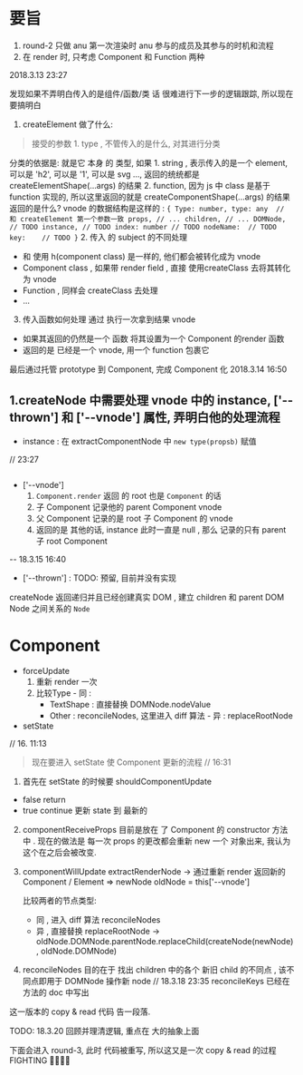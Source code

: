 # 要旨
1. round-2 只做 anu 第一次渲染时 anu 参与的成员及其参与的时机和流程
2. 在 render 时, 只考虑 Component 和 Function 两种


2018.3.13 23:27

发现如果不弄明白传入的是组件/函数/类 话 很难进行下一步的逻辑跟踪, 所以现在要搞明白 
1. createElement 做了什么:

> 接受的参数 1. type , 不管传入的是什么, 对其进行分类

分类的依据是:
  就是它 本身 的 类型, 如果
    1. string , 表示传入的是一个 element, 可以是 'h2', 可以是 '1', 可以是 svg ..., 返回的统统都是 createElementShape(...args) 的结果
    2. function, 因为 js 中 class 是基于 function 实现的, 所以这里返回的就是 createComponentShape(...args) 的结果
  返回的是什么?
    vnode 的数据结构是这样的 :
    ```
      {
        Type: number,
        type: any  // 和 createElement 第一个参数一致
        props, // ...
        children, // ...
        DOMNode,  // TODO
        instance, // TODO
        index: number // TODO
        nodeName:  // TODO
        key:    // TODO
      }
    ```
2. 传入 的 subject  的不同处理
  - <MyComponent /> 和 使用 h(component class) 是一样的, 他们都会被转化成为 vnode
  - Component class , 如果带 render field , 直接 使用createClass 去将其转化为 vnode
  - Function , 同样会 createClass 去处理
  - ...
3. 传入函数如何处理
  通过 执行一次拿到结果 vnode
  - 如果其返回的仍然是一个 函数 将其设置为一个 Component 的render 函数
  - 返回的是 已经是一个 vnode, 用一个 function 包裹它

  最后通过托管 prototype 到 Component, 完成 Component 化
2018.3.14 16:50

1.createNode 中需要处理 vnode 中的 instance, ['--thrown'] 和 ['--vnode'] 属性, 弄明白他的处理流程
  - 
  - instance : 在 extractComponentNode 中 `new type(propsb)` 赋值

// 23:27
> ~~~余下两个是在 应该是在Component 中~~~
  - ['--vnode'] 
    1. ```Component.render``` 返回 的 root 也是 `Component` 的话
      1. 子 Component 记录他的 parent Component vnode
      2. 父 Component 记录的是 root 子 Component 的 vnode
    2. 返回的是 其他的话, instance 此时一直是 null , 那么 记录的只有 parent 子 root Component

-- 18.3.15 16:40
  - ['--thrown'] : TODO:  预留, 目前并没有实现 

  createNode 返回递归并且已经创建真实 DOM , 建立 children 和 parent DOM Node 之间关系的 `Node`


# Component

- forceUpdate
    1. 重新 render 一次
    2. 比较Type 
      - 同 : 
          - TextShape : 直接替换 DOMNode.nodeValue
          - Other : reconcileNodes, 这里进入 diff 算法
      - 异 : replaceRootNode
- setState

// 16. 11:13

> 现在要进入 setState 使 Component 更新的流程
// 16:31

1.  首先在 setState 的时候要 shouldComponentUpdate
  - false return
  - true continue 
  更新 state 到 最新的
2.  componentReceiveProps 目前是放在 了 Component 的 constructor 方法中 . 现在的做法是 每一次 props 的更改都会重新 new 一个 对象出来, 我认为这个在之后会被改变.

3.  componentWillUpdate 
   extractRenderNode -> 通过重新 render 返回新的 Component / Element  =>  newNode
   oldNode = this['--vnode'] 

    比较两者的节点类型:
      - 同 , 进入 diff 算法  reconcileNodes
      - 异 , 直接替换   replaceRootNode -> oldNode.DOMNode.parentNode.replaceChild(createNode(newNode), oldNode.DOMNode)

4.  reconcileNodes
    目的在于 找出 children 中的各个  新旧 child 的不同点 , 该不同点即用于 DOMNode 操作新 node
    // 18.3.18 23:35
     reconcileKeys
     已经在 方法的 doc 中写出

这一版本的 copy & read 代码 告一段落.

TODO: 18.3.20 回顾并理清逻辑, 重点在 大的抽象上面

下面会进入 round-3, 此时 代码被重写, 所以这又是一次 copy & read 的过程 FIGHTING 👨‍💻‍👨‍💻‍
